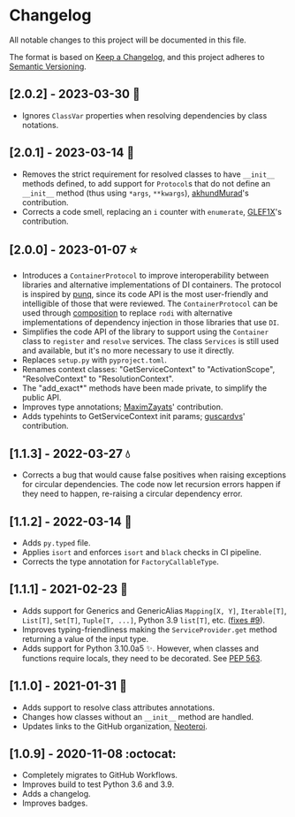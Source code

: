 # Changelog

All notable changes to this project will be documented in this file.

The format is based on [Keep a Changelog](https://keepachangelog.com/en/1.0.0/),
and this project adheres to [Semantic Versioning](https://semver.org/spec/v2.0.0.html).

## [2.0.2] - 2023-03-30 :flamingo:
- Ignores `ClassVar` properties when resolving dependencies by class notations.

## [2.0.1] - 2023-03-14 :croissant:
- Removes the strict requirement for resolved classes to have `__init__`
  methods defined, to add support for `Protocol`s that do not define an
  `__init__` method (thus using `*args`, `**kwargs`),
  [akhundMurad](https://github.com/akhundMurad)'s contribution.
- Corrects a code smell, replacing an `i` counter with `enumerate`,
  [GLEF1X](https://github.com/GLEF1X)'s contribution.

## [2.0.0] - 2023-01-07 :star:
- Introduces a `ContainerProtocol` to improve interoperability between
  libraries and alternative implementations of DI containers. The protocol is
  inspired by [punq](https://github.com/bobthemighty/punq), since its code API
  is the most user-friendly and intelligible of those that were reviewed.
  The `ContainerProtocol` can be used through [composition](https://en.wikipedia.org/wiki/Composition_over_inheritance)
  to replace `rodi` with alternative implementations of dependency injection in
  those libraries that use `DI`.
- Simplifies the code API of the library to support using the `Container` class
  to `register` and `resolve` services. The class `Services` is still used and
  available, but it's no more necessary to use it directly.
- Replaces `setup.py` with `pyproject.toml`.
- Renames context classes: "GetServiceContext" to "ActivationScope",
  "ResolveContext" to "ResolutionContext".
- The "add_exact*" methods have been made private, to simplify the public API.
- Improves type annotations; [MaximZayats](https://github.com/MaximZayats)' contribution.
- Adds typehints to GetServiceContext init params; [guscardvs](https://github.com/guscardvs)' contribution.

## [1.1.3] - 2022-03-27 :droplet:
- Corrects a bug that would cause false positives when raising exceptions
  for circular dependencies. The code now let recursion errors happen if they
  need to happen, re-raising a circular dependency error.

## [1.1.2] - 2022-03-14 :rabbit:
- Adds `py.typed` file.
- Applies `isort` and enforces `isort` and `black` checks in CI pipeline.
- Corrects the type annotation for `FactoryCallableType`.

## [1.1.1] - 2021-02-23 :cactus:
- Adds support for Generics and GenericAlias `Mapping[X, Y]`, `Iterable[T]`,
  `List[T]`, `Set[T]`, `Tuple[T, ...]`, Python 3.9 `list[T]`, etc. ([fixes
  #9](https://github.com/Neoteroi/rodi/issues/9)).
- Improves typing-friendliness making the `ServiceProvider.get` method
  returning a value of the input type.
- Adds support for Python 3.10.0a5 ✨. However, when classes and functions
  require locals, they need to be decorated. See [PEP
  563](https://www.python.org/dev/peps/pep-0563/).

## [1.1.0] - 2021-01-31 :grapes:
- Adds support to resolve class attributes annotations.
- Changes how classes without an `__init__` method are handled.
- Updates links to the GitHub organization, [Neoteroi](https://github.com/Neoteroi).

## [1.0.9] - 2020-11-08 :octocat:
- Completely migrates to GitHub Workflows.
- Improves build to test Python 3.6 and 3.9.
- Adds a changelog.
- Improves badges.
